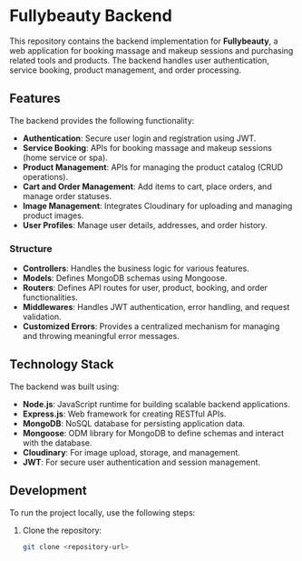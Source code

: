 # Fullybeauty Backend

This repository contains the backend implementation for **Fullybeauty**, a web application for booking massage and makeup sessions and purchasing related tools and products. The backend handles user authentication, service booking, product management, and order processing.

## Features

The backend provides the following functionality:
- **Authentication**: Secure user login and registration using JWT.
- **Service Booking**: APIs for booking massage and makeup sessions (home service or spa).
- **Product Management**: APIs for managing the product catalog (CRUD operations).
- **Cart and Order Management**: Add items to cart, place orders, and manage order statuses.
- **Image Management**: Integrates Cloudinary for uploading and managing product images.
- **User Profiles**: Manage user details, addresses, and order history.

### Structure
- **Controllers**: Handles the business logic for various features.
- **Models**: Defines MongoDB schemas using Mongoose.
- **Routers**: Defines API routes for user, product, booking, and order functionalities.
- **Middlewares**: Handles JWT authentication, error handling, and request validation.
- **Customized Errors**: Provides a centralized mechanism for managing and throwing meaningful error messages.

## Technology Stack

The backend was built using:
- **Node.js**: JavaScript runtime for building scalable backend applications.
- **Express.js**: Web framework for creating RESTful APIs.
- **MongoDB**: NoSQL database for persisting application data.
- **Mongoose**: ODM library for MongoDB to define schemas and interact with the database.
- **Cloudinary**: For image upload, storage, and management.
- **JWT**: For secure user authentication and session management.

## Development

To run the project locally, use the following steps:

1. Clone the repository:
   ```bash
   git clone <repository-url>
